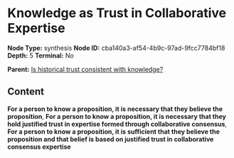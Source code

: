 # Knowledge as Trust in Collaborative Expertise

**Node Type:** synthesis
**Node ID:** cba140a3-af54-4b9c-97ad-9fcc7784bf18
**Depth:** 5
**Terminal:** No

**Parent:** [Is historical trust consistent with knowledge?](is-historical-trust-consistent-with-knowledge-antithesis-1766b114-bca0-4896-b657-c318f6a5389e.md)

## Content

**For a person to know a proposition, it is necessary that they believe the proposition**, **For a person to know a proposition, it is necessary that they hold justified trust in expertise formed through collaborative consensus**, **For a person to know a proposition, it is sufficient that they believe the proposition and that belief is based on justified trust in collaborative consensus expertise**
